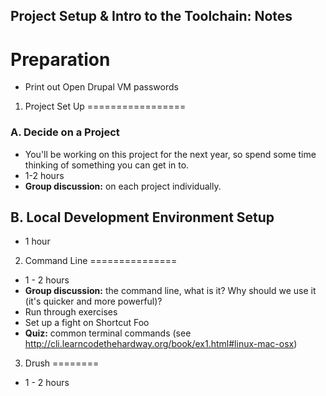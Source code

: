 Project Setup & Intro to the Toolchain: Notes
---------------------------------------------

Preparation
===========

* Print out Open Drupal VM passwords

1) Project Set Up
=================

### A. Decide on a Project

* You'll be working on this project for the next year, so spend some time thinking of something you can get in to.
* 1-2 hours
* __Group discussion:__ on each project individually.

## B. Local Development Environment Setup

* 1 hour

2) Command Line
===============

* 1 - 2 hours
* __Group discussion:__ the command line, what is it? Why should we use it (it's quicker and more powerful)?
* Run through exercises
* Set up a fight on Shortcut Foo
* __Quiz:__ common terminal commands (see http://cli.learncodethehardway.org/book/ex1.html#linux-mac-osx)

3) Drush
========

* 1 - 2 hours
